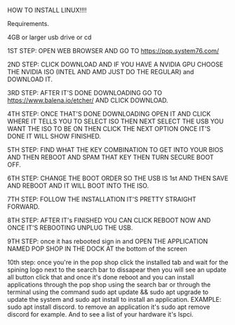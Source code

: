HOW TO INSTALL LINUX!!!!

Requirements.

4GB or larger usb drive or cd


1ST STEP: OPEN WEB BROWSER AND GO TO https://pop.system76.com/

2ND STEP: CLICK DOWNLOAD AND IF YOU HAVE A NVIDIA GPU CHOOSE THE NVIDIA ISO (INTEL AND AMD JUST DO THE REGULAR) and DOWNLOAD IT.

3RD STEP: AFTER IT'S DONE DOWNLOADING GO TO https://www.balena.io/etcher/ AND CLICK DOWNLOAD.

4TH STEP: ONCE THAT'S DONE DOWNLOADING OPEN IT AND CLICK WHERE IT TELLS YOU TO SELECT ISO THEN NEXT SELECT THE USB YOU WANT THE ISO TO BE ON THEN CLICK THE NEXT OPTION ONCE IT'S DONE IT WILL SHOW FINISHED.

5TH STEP: FIND WHAT THE KEY COMBINATION TO GET INTO YOUR BIOS AND THEN REBOOT AND SPAM THAT KEY THEN TURN SECURE BOOT OFF.

6TH STEP: CHANGE THE BOOT ORDER SO THE USB IS 1st AND THEN SAVE AND REBOOT AND IT WILL BOOT INTO THE ISO.

7TH STEP: FOLLOW THE INSTALLATION IT'S PRETTY STRAIGHT FORWARD.

8TH STEP: AFTER IT's FINISHED YOU CAN CLICK REBOOT NOW AND ONCE IT'S REBOOTING UNPLUG THE USB.

9TH STEP:  once it has rebooted sign in and OPEN THE APPLICATION NAMED POP SHOP IN THE DOCK AT the bottom of the screen

10th step: once you're in the pop shop click the installed tab and wait for the spining logo next to the search bar to dissapear then you will see an update all button click that and once it's done reboot and you can install applications through the pop shop using the search bar or through the terminal using the command sudo apt update && sudo apt upgrade to update the system and sudo apt install to install an application. EXAMPLE: sudo apt install discord. to remove an application it's sudo apt remove discord for example. And to see a list of your hardware it's lspci.
